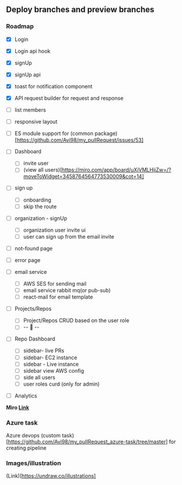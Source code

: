 ## Deploy branches and preview branches

### Roadmap

- [x] Login
- [x] Login api hook
- [x] signUp
- [x] signUp api
- [x] toast for notification component
- [x] API request builder for request and response
- [ ] list members
- [ ] responsive layout
- [ ] ES module support for (common package)[https://github.com/Avi98/my_pullRequest/issues/53]
- [ ] Dashboard

  - [ ] invite user
  - [ ] (view all users)[https://miro.com/app/board/uXjVMLHijZw=/?moveToWidget=3458764564773530009&cot=14]

- [ ] sign up

  - [ ] onboarding
  - [ ] skip the route

- [ ] organization - signUp
  - [ ] organization user invite ui
  - [ ] user can sign up from the email invite
- [ ] not-found page
- [ ] error page
- [ ] email service

  - [ ] AWS SES for sending mail
  - [ ] email service rabbit mq(or pub-sub)
  - [ ] react-mail for email template

- [ ] Projects/Repos

  - [ ] Project/Repos CRUD based on the user role
  - [ ] -- 🤷 --

- [ ] Repo Dashboard

  - [ ] sidebar- live PRs
  - [ ] sidebar- EC2 instance
  - [ ] sidebar - Live instance
  - [ ] sidebar view AWS config
  - [ ] side all users
  - [ ] user roles curd (only for admin)

- [ ] Analytics

**Miro [Link](https://miro.com/app/board/uXjVMLHijZw=/?share_link_id=947536122154)**

### Azure task

Azure devops (custom task)[https://github.com/Avi98/my_pullRequest_azure-task/tree/master] for creating pipeline

### Images/illustration

(Link)[https://undraw.co/illustrations]
